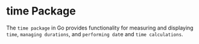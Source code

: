 # time Package

The `time package` in Go provides functionality for measuring and displaying `time`, `managing durations`, and `performing dat`e and `time calculations`.
